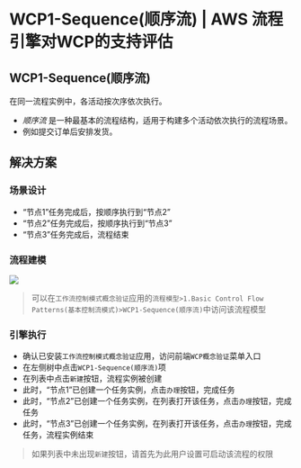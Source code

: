 # WCP1-Sequence(顺序流) | AWS 流程引擎对WCP的支持评估

## WCP1-Sequence(顺序流)

在同一流程实例中，各活动按次序依次执行。

  * _顺序流_ 是一种最基本的流程结构，适用于构建多个活动依次执行的流程场景。
  * 例如提交订单后安排发货。

## 解决方案

### 场景设计

  * “节点1”任务完成后，按顺序执行到“节点2”
  * “节点2”任务完成后，按顺序执行到“节点3”
  * “节点3”任务完成后，流程结束

### 流程建模

![](https://docs.awspaas.com/reference-guide/aws-paas-wcp-reference-guide/part1/wcp1-process-model.png)

> 可以在`工作流控制模式概念验证`应用的`流程模型>1.Basic Control Flow Patterns(基本控制流模式)>WCP1-Sequence(顺序流)`中访问该流程模型

### 引擎执行

  * 确认已安装`工作流控制模式概念验证`应用，访问前端`WCP概念验证`菜单入口
  * 在左侧树中点击`WCP1-Sequence(顺序流)`项
  * 在列表中点击`新建`按钮，流程实例被创建
  * 此时，“节点1”已创建一个任务实例，点击`办理`按钮，完成任务
  * 此时，“节点2”已创建一个任务实例，在列表打开该任务，点击`办理`按钮，完成任务
  * 此时，“节点3”已创建一个任务实例，在列表打开该任务，点击`办理`按钮，完成任务，流程实例结束

> 如果列表中未出现`新建`按钮，请首先为此用户设置可启动该流程的权限